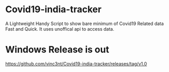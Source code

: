 # Covid19-india-tracker

A Lightweight Handy Script to show bare minimum of Covid19 Related data Fast and Quick.
It uses unoffical api to access data.

# Windows Release is out
https://github.com/vinc3nt/Covid19-india-tracker/releases/tag/v1.0

